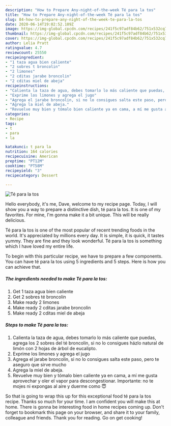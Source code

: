 ```yaml
---
description: "How to Prepare Any-night-of-the-week Té para la tos"
title: "How to Prepare Any-night-of-the-week Té para la tos"
slug: 84-how-to-prepare-any-night-of-the-week-te-para-la-tos
date: 2020-06-14T19:02:52.109Z
image: https://img-global.cpcdn.com/recipes/241f5c97adf84b62/751x532cq70/te-para-la-tos-foto-principal.jpg
thumbnail: https://img-global.cpcdn.com/recipes/241f5c97adf84b62/751x532cq70/te-para-la-tos-foto-principal.jpg
cover: https://img-global.cpcdn.com/recipes/241f5c97adf84b62/751x532cq70/te-para-la-tos-foto-principal.jpg
author: Lelia Pratt
ratingvalue: 4.7
reviewcount: 25550
recipeingredient:
- "1 taza agua bien caliente"
- "2 sobres t broncolin"
- "2 limones"
- "2 cditas jarabe broncolin"
- "2 cditas miel de abeja"
recipeinstructions:
- "Calienta la taza de agua, debes tomarlo lo más caliente que puedas, agrega los 2 sobres del té broncolin, si no lo consigues házlo natural de limón con 2 hojas de árbol de eucalipto."
- "Exprime los limones y agrega el jugo"
- "Agrega el jarabe broncolin, si no lo consigues salta este paso, pero te aseguro que sirve mucho"
- "Agrega la miel de abeja."
- "Revuelve muy bien y tómalo bien caliente ya en cama, a mí me gusta aprovechar y oler el vapor para descongestionar. Importante: no te mojes ni expongas al aire y duerme como 😇"
categories:
- Recipe
tags:
- t
- para
- la

katakunci: t para la 
nutrition: 164 calories
recipecuisine: American
preptime: "PT12M"
cooktime: "PT58M"
recipeyield: "3"
recipecategory: Dessert

---
```



![Té para la tos](https://img-global.cpcdn.com/recipes/241f5c97adf84b62/751x532cq70/te-para-la-tos-foto-principal.jpg)

Hello everybody, it's me, Dave, welcome to my recipe page. Today, I will show you a way to prepare a distinctive dish, té para la tos. It is one of my favorites. For mine, I'm gonna make it a bit unique. This will be really delicious.



Té para la tos is one of the most popular of recent trending foods in the world. It's appreciated by millions every day. It is simple, it is quick, it tastes yummy. They are fine and they look wonderful. Té para la tos is something which I have loved my entire life.


To begin with this particular recipe, we have to prepare a few components. You can have té para la tos using 5 ingredients and 5 steps. Here is how you can achieve that.

<!--inarticleads1-->

##### The ingredients needed to make Té para la tos:

1. Get 1 taza agua bien caliente
1. Get 2 sobres té broncolin
1. Make ready 2 limones
1. Make ready 2 cditas jarabe broncolin
1. Make ready 2 cditas miel de abeja




<!--inarticleads2-->

##### Steps to make Té para la tos:

1. Calienta la taza de agua, debes tomarlo lo más caliente que puedas, agrega los 2 sobres del té broncolin, si no lo consigues házlo natural de limón con 2 hojas de árbol de eucalipto.
1. Exprime los limones y agrega el jugo
1. Agrega el jarabe broncolin, si no lo consigues salta este paso, pero te aseguro que sirve mucho
1. Agrega la miel de abeja.
1. Revuelve muy bien y tómalo bien caliente ya en cama, a mí me gusta aprovechar y oler el vapor para descongestionar. Importante: no te mojes ni expongas al aire y duerme como 😇




So that is going to wrap this up for this exceptional food té para la tos recipe. Thanks so much for your time. I am confident you will make this at home. There is gonna be interesting food in home recipes coming up. Don't forget to bookmark this page on your browser, and share it to your family, colleague and friends. Thank you for reading. Go on get cooking!
